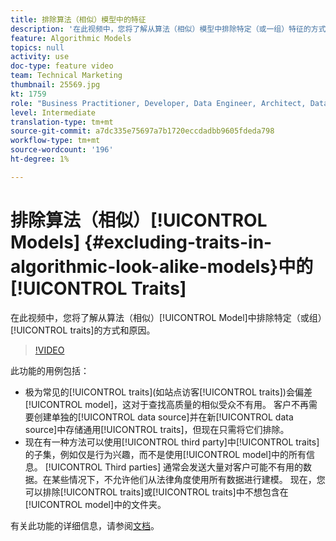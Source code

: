 ```yaml
---
title: 排除算法（相似）模型中的特征
description: '在此视频中，您将了解从算法（相似）模型中排除特定（或一组）特征的方式和原因。 '
feature: Algorithmic Models
topics: null
activity: use
doc-type: feature video
team: Technical Marketing
thumbnail: 25569.jpg
kt: 1759
role: "Business Practitioner, Developer, Data Engineer, Architect, Data Architect, Administrator, Leader"
level: Intermediate
translation-type: tm+mt
source-git-commit: a7dc335e75697a7b1720eccdadbb9605fdeda798
workflow-type: tm+mt
source-wordcount: '196'
ht-degree: 1%

---
```



# 排除算法（相似）[!UICONTROL Models] {#excluding-traits-in-algorithmic-look-alike-models}中的[!UICONTROL Traits]

在此视频中，您将了解从算法（相似）[!UICONTROL Model]中排除特定（或组）[!UICONTROL traits]的方式和原因。

>[!VIDEO](https://video.tv.adobe.com/v/25569/?quality=12)

此功能的用例包括：

* 极为常见的[!UICONTROL traits](如站点访客[!UICONTROL traits])会偏差[!UICONTROL model]，这对于查找高质量的相似受众不有用。 客户不再需要创建单独的[!UICONTROL data source]并在新[!UICONTROL data source]中存储通用[!UICONTROL traits]，但现在只需将它们排除。
* 现在有一种方法可以使用[!UICONTROL third party]中[!UICONTROL traits]的子集，例如仅是行为兴趣，而不是使用[!UICONTROL model]中的所有信息。 [!UICONTROL Third parties] 通常会发送大量对客户可能不有用的数据。在某些情况下，不允许他们从法律角度使用所有数据进行建模。 现在，您可以排除[!UICONTROL traits]或[!UICONTROL traits]中不想包含在[!UICONTROL model]中的文件夹。

有关此功能的详细信息，请参阅[文档](https://marketing.adobe.com/resources/help/en_US/aam/trait-exclusion-algo-models.html)。